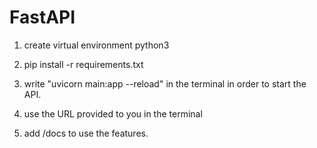 # FastAPI

1. create virtual environment python3

2. pip install -r requirements.txt

3. write "uvicorn main:app --reload" in the terminal in order to start the API.

4. use the URL provided to you in the terminal

5. add /docs to use the features.
